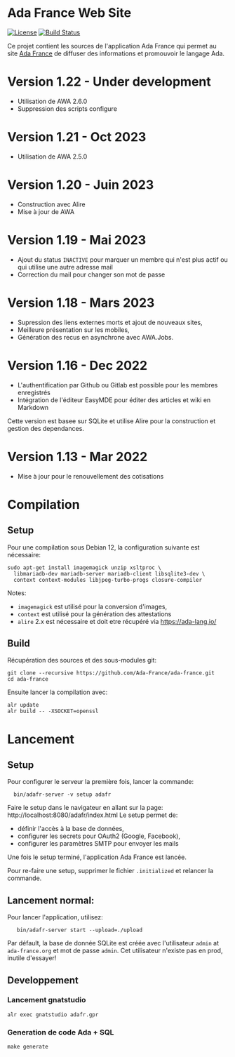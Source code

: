 # Ada France Web Site

[![License](http://img.shields.io/badge/license-APACHE2-blue.svg)](LICENSE)
[![Build Status](https://img.shields.io/endpoint?url=https://porion.vacs.fr/porion/api/v1/projects/ada-france/badges/build.json)](https://porion.vacs.fr/porion/projects/view/ada-france/summary)

Ce projet contient les sources de l'application Ada France qui permet
au site [Ada France](https://www.ada-france.org) de diffuser des informations
et promouvoir le langage Ada.

# Version 1.22 - Under development
- Utilisation de AWA 2.6.0
- Suppression des scripts configure

# Version 1.21 - Oct 2023
- Utilisation de AWA 2.5.0

# Version 1.20 - Juin 2023
- Construction avec Alire
- Mise à jour de AWA

# Version 1.19 - Mai 2023
- Ajout du status `INACTIVE` pour marquer un membre qui n'est plus actif
  ou qui utilise une autre adresse mail
- Correction du mail pour changer son mot de passe

# Version 1.18 - Mars 2023

- Supression des liens externes morts et ajout de nouveaux sites,
- Meilleure présentation sur les mobiles,
- Génération des recus en asynchrone avec AWA.Jobs.

# Version 1.16 - Dec 2022

- L'authentification par Github ou Gitlab est possible pour les membres enregistrés
- Intégration de l'éditeur EasyMDE pour éditer des articles et wiki en Markdown

Cette version est basee sur SQLite et utilise Alire pour la construction
et gestion des dependances.

# Version 1.13 - Mar 2022

- Mise à jour pour le renouvellement des cotisations

# Compilation

## Setup

Pour une compilation sous Debian 12, la configuration suivante est nécessaire:

```
sudo apt-get install imagemagick unzip xsltproc \
  libmariadb-dev mariadb-server mariadb-client libsqlite3-dev \
  context context-modules libjpeg-turbo-progs closure-compiler
```

Notes:

* `imagemagick` est utilisé pour la conversion d'images,
* `context` est utilisé pour la génération des attestations
* `alire` 2.x est nécessaire et doit etre récupéré via https://ada-lang.io/

## Build

Récupération des sources et des sous-modules git:

```
git clone --recursive https://github.com/Ada-France/ada-france.git
cd ada-france
```

Ensuite lancer la compilation avec:
```
alr update
alr build -- -XSOCKET=openssl
```

# Lancement

## Setup

Pour configurer le serveur la première fois, lancer la commande:

```
  bin/adafr-server -v setup adafr
```

Faire le setup dans le navigateur en allant sur la page: http://localhost:8080/adafr/index.html
Le setup permet de:

* définir l'accès à la base de données,
* configurer les secrets pour OAuth2 (Google, Facebook),
* configurer les paramètres SMTP pour envoyer les mails

Une fois le setup terminé, l'application Ada France est lancée.

Pour re-faire une setup, supprimer le fichier `.initialized` et relancer la commande.

## Lancement normal:

Pour lancer l'application, utilisez:
```
   bin/adafr-server start --upload=./upload
```

Par défault, la base de donnée SQLite est créée avec l'utilisateur `admin` at `ada-france.org` et mot de passe `admin`.
Cet utilisateur n'existe pas en prod, inutile d'essayer!

## Developpement

### Lancement gnatstudio

```
alr exec gnatstudio adafr.gpr
```

### Generation de code Ada + SQL

```
make generate
```

